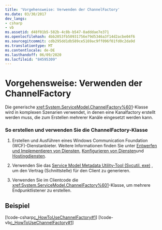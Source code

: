 ```yaml
---
title: 'Vorgehensweise: Verwenden der ChannelFactory'
ms.date: 03/30/2017
dev_langs:
- csharp
- vb
ms.assetid: d48f01b5-582b-4c8b-b547-8adddae7e371
ms.openlocfilehash: 4bb2053fb50931756e79d5346a3f14d2acbe04f6
ms.sourcegitcommit: cdb295dd1db589ce5169ac9ff096f01fd0c2da9d
ms.translationtype: MT
ms.contentlocale: de-DE
ms.lasthandoff: 06/09/2020
ms.locfileid: "84595309"
---
```

# <a name="how-to-use-the-channelfactory"></a>Vorgehensweise: Verwenden der ChannelFactory
Die generische <xref:System.ServiceModel.ChannelFactory%601>-Klasse wird in komplexen Szenarien verwendet, in denen eine Kanalfactory erstellt werden muss, die zum Erstellen mehrerer Kanäle eingesetzt werden kann.  
  
### <a name="to-create-and-use-the-channelfactory-class"></a>So erstellen und verwenden Sie die ChannelFactory-Klasse  
  
1. Erstellen und Ausführen eines Windows Communication Foundation (WCF)-Dienstanbieter. Weitere Informationen finden Sie unter [Entwerfen und Implementieren von Diensten](../designing-and-implementing-services.md), [Konfigurieren von Diensten](../configuring-services.md)und [Hostingdiensten](../hosting-services.md).  
  
2. Verwenden Sie das [Service Model Metadata Utility-Tool (Svcutil. exe)](../servicemodel-metadata-utility-tool-svcutil-exe.md) , um den Vertrag (Schnittstelle) für den Client zu generieren.  
  
3. Verwenden Sie im Clientcode die <xref:System.ServiceModel.ChannelFactory%601>-Klasse, um mehrere Endpunktlistener zu erstellen.  
  
## <a name="example"></a>Beispiel  
 [!code-csharp[c_HowToUseChannelFactory#1](../../../../samples/snippets/csharp/VS_Snippets_CFX/c_howtousechannelfactory/cs/source.cs#1)]
 [!code-vb[c_HowToUseChannelFactory#1](../../../../samples/snippets/visualbasic/VS_Snippets_CFX/c_howtousechannelfactory/vb/source.vb#1)]
